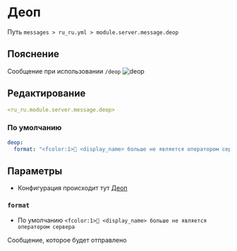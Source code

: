 # Деоп
Путь `messages > ru_ru.yml > module.server.message.deop`

## Пояснение
Сообщение при использовании `/deop`
![deop](/deop.png)

## Редактирование
```yaml
<ru_ru.module.server.message.deop>
```

### По умолчанию
```yaml
deop:
  format: "<fcolor:1>🤖 <display_name> больше не является оператором сервера"
```

## Параметры

- Конфигурация происходит тут [Деоп](/ru/config/module/server/message/deop/)

### `format`
- По умолчанию `<fcolor:1>🤖 <display_name> больше не является оператором сервера`

Сообщение, которое будет отправлено